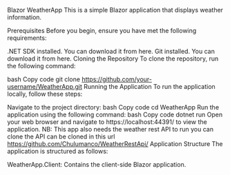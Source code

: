 Blazor WeatherApp
This is a simple Blazor application that displays weather information.

Prerequisites
Before you begin, ensure you have met the following requirements:

.NET SDK installed. You can download it from here.
Git installed. You can download it from here.
Cloning the Repository
To clone the repository, run the following command:

bash
Copy code
git clone https://github.com/your-username/WeatherApp.git
Running the Application
To run the application locally, follow these steps:

Navigate to the project directory:
bash
Copy code
cd WeatherApp
Run the application using the following command:
bash
Copy code
dotnet run
Open your web browser and navigate to https://localhost:44391/ to view the application.
NB: This app also needs the weather rest API to run you can clone the API can be cloned in this url  https://github.com/Chulumanco/WeatherRestApi/
Application Structure
The application is structured as follows:

WeatherApp.Client: Contains the client-side Blazor application.
